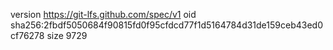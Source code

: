 version https://git-lfs.github.com/spec/v1
oid sha256:2fbdf5050684f90815fd0f95cfdcd77f1d5164784d31de159ceb43ed0cf76278
size 9729

